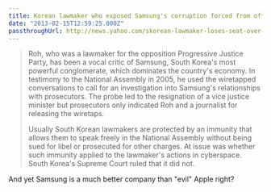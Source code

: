 ```yaml
---
title: Korean lawmaker who exposed Samsung's corruption forced from office
date: "2013-02-15T12:59:25.000Z"
passthroughUrl: http://news.yahoo.com/skorean-lawmaker-loses-seat-over-samsung-wiretaps-090038078--finance.html
---
```


> Roh, who was a lawmaker for the opposition Progressive Justice Party, has been a vocal critic of Samsung, South Korea's most powerful conglomerate, which dominates the country's economy. In testimony to the National Assembly in 2005, he used the wiretapped conversations to call for an investigation into Samsung's relationships with prosecutors. The probe led to the resignation of a vice justice minister but prosecutors only indicated Roh and a journalist for releasing the wiretaps.
> 
> Usually South Korean lawmakers are protected by an immunity that allows them to speak freely in the National Assembly without being sued for libel or prosecuted for other charges. At issue was whether such immunity applied to the lawmaker's actions in cyberspace. South Korea's Supreme Court ruled that it did not.

And yet Samsung is a much better company than "evil" Apple right?